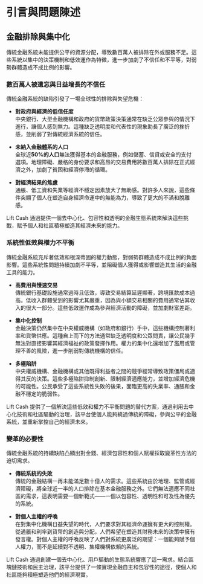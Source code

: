 # 引言與問題陳述

## 金融排除與集中化

傳統金融系統未能提供公平的資源分配，導致數百萬人被排除在外或服務不足。這些系統以集中的決策機制和低效運作為特徵，進一步加劇了不信任和不平等，對弱勢群體造成不成比例的影響。

### 數百萬人被遺忘與日益增長的不信任

傳統金融系統的缺陷引發了一場全球性的排除與失望危機：

- **對政府與經濟的低信任度**  
   中央銀行、大型金融機構和政府的貨幣政策決策通常在缺乏公眾參與的情況下進行，讓個人感到無力。這種缺乏透明度和代表性的現象助長了廣泛的挫折感，並削弱了對傳統經濟系統的信任。

- **未納入金融體系的人口**  
   全球近**50%的人口**無法獲得基本的金融服務，例如儲蓄、信貸或安全的支付選項。地理障礙、嚴格的身份要求和高昂的交易費用將數百萬人排除在正式經濟之外，加劇了貧困和經濟停滯的循環。

- **對經濟結果的焦慮**  
   通脹、低工資和失業等經濟不穩定因素放大了無助感。對許多人來說，這些條件突顯了個人在塑造自身經濟命運中的無能為力，導致了更大的不滿和脫離感。

Lift Cash 通過提供一個去中心化、包容性和透明的金融生態系統來解決這些挑戰，賦予個人和社區積極塑造其經濟未來的能力。

### 系統性低效與權力不平衡

傳統金融系統充斥著低效和根深蒂固的權力動態，對弱勢群體造成不成比例的負面影響。這些系統性問題持續加劇不平等，並阻礙個人獲得或影響塑造其生活的金融工具的能力。

- **高費用與慢速交易**  
   傳統銀行基礎設施通常過時且低效，導致交易結算延遲顯著，跨境匯款成本過高。低收入群體受到的影響尤其嚴重，因為與小額交易相關的費用通常佔其收入的很大一部分。這些低效運作成為參與經濟活動的障礙，並加劇財富差距。

- **集中化控制**  
   金融決策仍然集中在中央權威機構（如政府和銀行）手中，這些機構控制著利率和貨幣供應。這種自上而下的方法通常缺乏透明度和公眾問責，讓公民幾乎無法對直接影響其經濟福祉的政策發揮作用。權力的集中化還增加了濫用或管理不善的風險，進一步削弱對傳統機構的信任。

- **多極陷阱**  
   中央權威機構、金融機構或其他既得利益者之間的競爭經常導致政策僵局或適得其反的決策。這些多極陷阱抑制創新、限制經濟適應能力，並增加經濟危機的可能性。公民承受了這些系統性失敗的後果，面臨更高的失業率、通脹和金融不穩定的脆弱性。

Lift Cash 提供了一個解決這些低效和權力不平衡問題的替代方案，通過利用去中心化技術和社區驅動的治理，該平台使個人能夠繞過傳統的障礙，參與公平的金融系統，並重新掌控自己的經濟未來。

### 變革的必要性

傳統金融系統的持續缺陷凸顯出對金錢、經濟包容性和個人賦權採取變革性方法的迫切需求。

- **傳統系統的失敗**  
   傳統的金融結構一再未能滿足數十億人的需求。這些系統由於地理、監管或經濟障礙，將全球近一半的人口排除在基本金融服務之外。它們無法適應不同社區的需求，這表明需要一個新範式——一個以包容性、透明性和可及性為優先的系統。

- **對個人主權的呼喚**  
   在對集中化機構日益失望的時代，人們要求對其經濟命運擁有更大的控制權。從通脹和利率到貨幣的創造與分配，人們希望在塑造其財務未來的決策中擁有發言權。對個人主權的呼喚反映了人們對系統更廣泛的期望：一個能夠賦予個人權力，而不是延續對不透明、集權機構依賴的系統。

Lift Cash 通過創建一個去中心化、用戶驅動的生態系統響應了這一需求。結合區塊鏈技術和民主治理，該平台提供了一條實現金融自主和包容性的途徑，使個人和社區能夠積極塑造他們的經濟現實。